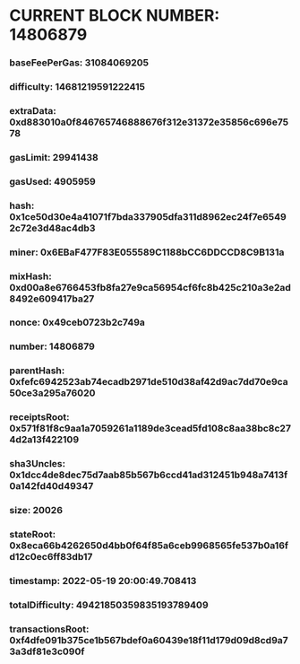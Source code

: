 # CURRENT BLOCK NUMBER: 14806879

### baseFeePerGas: 31084069205
### difficulty: 14681219591222415
### extraData: 0xd883010a0f846765746888676f312e31372e35856c696e7578
### gasLimit: 29941438
### gasUsed: 4905959
### hash: 0x1ce50d30e4a41071f7bda337905dfa311d8962ec24f7e65492c72e3d48ac4db3
### miner: 0x6EBaF477F83E055589C1188bCC6DDCCD8C9B131a
### mixHash: 0xd00a8e6766453fb8fa27e9ca56954cf6fc8b425c210a3e2ad8492e609417ba27
### nonce: 0x49ceb0723b2c749a
### number: 14806879
### parentHash: 0xfefc6942523ab74ecadb2971de510d38af42d9ac7dd70e9ca50ce3a295a76020
### receiptsRoot: 0x571f81f8c9aa1a7059261a1189de3cead5fd108c8aa38bc8c274d2a13f422109
### sha3Uncles: 0x1dcc4de8dec75d7aab85b567b6ccd41ad312451b948a7413f0a142fd40d49347
### size: 20026
### stateRoot: 0x8eca66b4262650d4bb0f64f85a6ceb9968565fe537b0a16fd12c0ec6ff83db17
### timestamp: 2022-05-19 20:00:49.708413
### totalDifficulty: 49421850359835193789409
### transactionsRoot: 0xf4dfe091b375ce1b567bdef0a60439e18f11d179d09d8cd9a73a3df81e3c090f
